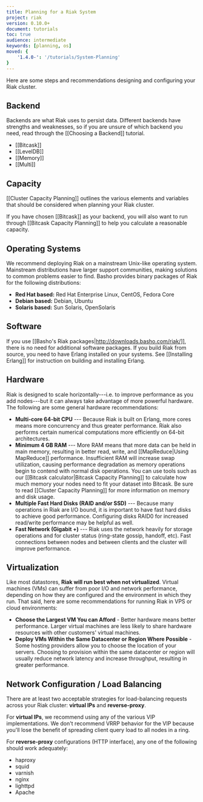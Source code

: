 ```yaml
---
title: Planning for a Riak System
project: riak
version: 0.10.0+
document: tutorials
toc: true
audience: intermediate
keywords: [planning, os]
moved: {
    '1.4.0-': '/tutorials/System-Planning'
}
---
```


Here are some steps and recommendations designing and configuring your Riak cluster.

## Backend

Backends are what Riak uses to persist data. Different backends have strengths and weaknesses, so if you are unsure of which backend you need, read through the [[Choosing a Backend]] tutorial.

* [[Bitcask]]
* [[LevelDB]]
* [[Memory]]
* [[Multi]]

## Capacity

[[Cluster Capacity Planning]] outlines the various elements and variables that should be considered when planning your Riak cluster.

If you have chosen [[Bitcask]] as your backend, you will also want to run through [[Bitcask Capacity Planning]] to help you calculate a reasonable capacity.

## Operating Systems

We recommend deploying Riak on a mainstream Unix-like operating system. Mainstream distributions have larger support communities, making solutions to common problems easier to find. Basho provides binary packages of Riak for the following distributions:

* **Red Hat based:** Red Hat Enterprise Linux, CentOS, Fedora Core
* **Debian based:** Debian, Ubuntu
* **Solaris based:** Sun Solaris, OpenSolaris

## Software

If you use [[Basho's Riak packages|http://downloads.basho.com/riak/]], there is no need for additional software packages. If you build Riak from source, you need to have Erlang installed on your systems. See [[Installing Erlang]] for instruction on building and installing Erlang.

## Hardware

Riak is designed to scale horizontally---i.e. to improve performance as you add nodes---but it can always take advantage of more powerful hardware. The following are some general hardware recommendations:

* **Multi-core 64-bit CPU** --- Because Riak is built on Erlang, more cores means more concurrency and thus greater performance. Riak also performs certain numerical computations more efficiently on 64-bit architectures.
* **Minimum 4 GB RAM** --- More RAM means that more data can be held in main memory, resulting in better read, write, and [[MapReduce|Using MapReduce]] performance. Insufficient RAM will increase swap utilization, causing performance degradation as memory operations begin to contend with normal disk operations. You can use tools such as our [[Bitcask calculator|Bitcask Capacity Planning]] to calculate how much memory your nodes need to fit your dataset into Bitcask. Be sure to read [[Cluster Capacity Planning]] for more information on memory and disk usage.
* **Multiple Fast Hard Disks (RAID and/or SSD)** --- Because many operations in Riak are I/O bound, it is important to have fast hard disks to achieve good performance. Configuring disks RAID0 for increased read/write performance may be helpful as well.
* **Fast Network (Gigabit +)** --- Riak uses the network heavily for storage operations and for cluster status (ring-state gossip, handoff, etc).  Fast connections between nodes and between clients and the cluster will improve performance.

## Virtualization

Like most datastores, **Riak will run best when not virtualized**. Virtual machines (VMs) can suffer from poor I/O and network performance, depending on how they are configured and the environment in which they run.  That said, here are some recommendations for running Riak in VPS or cloud environments:

* **Choose the Largest VM You can Afford** - Better hardware means better performance.  Larger virtual machines are less likely to share hardware resources with other customers' virtual machines.
* **Deploy VMs Within the Same Datacenter or Region Where Possible** - Some hosting providers allow you to choose the location of your servers. Choosing to provision within the same datacenter or region will usually reduce network latency and increase throughput, resulting in greater performance.

## Network Configuration / Load Balancing

There are at least two acceptable strategies for load-balancing requests across your Riak cluster: **virtual IPs** and **reverse-proxy**.

For **virtual IPs**, we recommend using any of the various VIP implementations. We don't recommend VRRP behavior for the VIP because you'll lose the benefit of spreading client query load to all nodes in a ring.

For **reverse-proxy** configurations (HTTP interface), any one of the following should work adequately:

* haproxy
* squid
* varnish
* nginx
* lighttpd
* Apache
